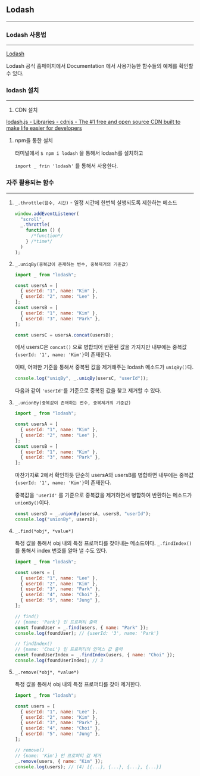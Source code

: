 ## Lodash

---

### Lodash 사용법

---

[Lodash](https://lodash.com/)

Lodash 공식 홈페이지에서 Documentation 에서 사용가능한 함수들의 예제를 확인할 수 있다.

### lodash 설치

---

1. CDN 설치

[lodash.js - Libraries - cdnjs - The #1 free and open source CDN built to make life easier for developers](https://cdnjs.com/libraries/lodash.js)

1. npm을 통한 설치

   터미널에서 `$ npm i lodash` 을 통해서 lodash를 설치하고

   `import _ frin 'lodash'` 를 통해서 사용한다.

### 자주 활용되는 함수

---

1. `_.throttle(함수, 시간)` - 일정 시간에 한번씩 실행되도록 제한하는 메소드

   ```jsx
   window.addEventListener(
     "scroll",
     _.throttle(
       function () {
         /*function*/
       } /*time*/
     )
   );
   ```

1. `_.uniqBy(중복값이 존재하는 변수, 중복제거의 기준값)`

   ```jsx
   import _ from "lodash";

   const usersA = [
     { userId: "1", name: "Kim" },
     { userId: "2", name: "Lee" },
   ];
   const usersB = [
     { userId: "1", name: "Kim" },
     { userId: "3", name: "Park" },
   ];

   const usersC = usersA.concat(usersB);
   ```

   에서 usersC은 `concat()` 으로 병합되어 반환된 값을 가지지만 내부에는 중복값 `{userId: '1', name: 'Kim'}`이 존재한다.

   이때, 어떠한 기준을 통해서 중복된 값을 제거해주는 lodash 메소드가 `uniqBy()`다.

   ```jsx
   console.log("uniqBy", _.uniqBy(usersC, "userId"));
   ```

   다음과 같이 `'userId'`를 기준으로 중복된 값을 찾고 제거할 수 있다.

1. `_.unionBy(중복값이 존재하는 변수, 중복제거의 기준값)`

   ```jsx
   import _ from "lodash";

   const usersA = [
     { userId: "1", name: "Kim" },
     { userId: "2", name: "Lee" },
   ];
   const usersB = [
     { userId: "1", name: "Kim" },
     { userId: "3", name: "Park" },
   ];
   ```

   마찬가지로 2에서 확인하듯 단순히 usersA와 usersB를 병합하면 내부에는 중복값 `{userId: '1', name: 'Kim'}`이 존재한다.

   중복값을 `'userId'` 를 기준으로 중복값을 제거하면서 병합하여 반환하는 메소드가 `unionBy()`이다.

   ```jsx
   const usersD = _.unionBy(usersA, usersB, "userId");
   console.log("unionBy", usersD);
   ```

1. `_.find(*obj*, *value*)`

   특정 값을 통해서 obj 내의 특정 프로퍼티를 찾아내는 메소드이다. `_.findIndex()`를 통해서 index 번호를 알아 낼 수도 있다.

   ```jsx
   import _ from "lodash";

   const users = [
     { userId: "1", name: "Lee" },
     { userId: "2", name: "Kim" },
     { userId: "3", name: "Park" },
     { userId: "4", name: "Choi" },
     { userId: "5", name: "Jung" },
   ];

   // find()
   // {name: 'Park'} 인 프로퍼티 출력
   const foundUser = _.find(users, { name: "Park" });
   console.log(foundUser); // {userId: '3', name: 'Park'}

   // findIndex()
   // {name: 'Choi'} 인 프로퍼티의 인덱스 값 출력
   const foundUserIndex = _.findIndex(users, { name: "Choi" });
   console.log(foundUserIndex); // 3
   ```

1. `_.remove(*obj*, *value*)`

   특정 값을 통해서 obj 내의 특정 프로퍼티를 찾아 제거한다.

   ```jsx
   import _ from "lodash";

   const users = [
     { userId: "1", name: "Lee" },
     { userId: "2", name: "Kim" },
     { userId: "3", name: "Park" },
     { userId: "4", name: "Choi" },
     { userId: "5", name: "Jung" },
   ];

   // remove()
   // {name: 'Kim'} 인 프로퍼티 값 제거
   _.remove(users, { name: "Kim" });
   console.log(users); // (4) [{...}, {...}, {...}, {...}]
   ```
